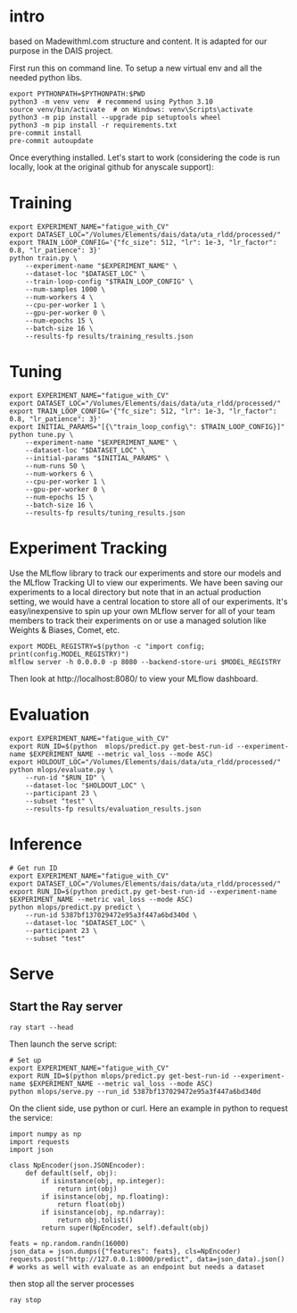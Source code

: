 # intro
based on Madewithml.com structure and content. It is adapted for our purpose in the DAIS project.

First run this on command line. To setup a new virtual env and all the needed python libs.
```
export PYTHONPATH=$PYTHONPATH:$PWD
python3 -m venv venv  # recommend using Python 3.10
source venv/bin/activate  # on Windows: venv\Scripts\activate
python3 -m pip install --upgrade pip setuptools wheel
python3 -m pip install -r requirements.txt
pre-commit install
pre-commit autoupdate
```

Once everything installed. Let's start to work (considering the code is run locally, look at the original github for anyscale support):

# Training
```
export EXPERIMENT_NAME="fatigue_with_CV"
export DATASET_LOC="/Volumes/Elements/dais/data/uta_rldd/processed/"
export TRAIN_LOOP_CONFIG='{"fc_size": 512, "lr": 1e-3, "lr_factor": 0.8, "lr_patience": 3}'
python train.py \
    --experiment-name "$EXPERIMENT_NAME" \
    --dataset-loc "$DATASET_LOC" \
    --train-loop-config "$TRAIN_LOOP_CONFIG" \
    --num-samples 1000 \
    --num-workers 4 \
    --cpu-per-worker 1 \
    --gpu-per-worker 0 \
    --num-epochs 15 \
    --batch-size 16 \
    --results-fp results/training_results.json
```

# Tuning 
```
export EXPERIMENT_NAME="fatigue_with_CV"
export DATASET_LOC="/Volumes/Elements/dais/data/uta_rldd/processed/"
export TRAIN_LOOP_CONFIG='{"fc_size": 512, "lr": 1e-3, "lr_factor": 0.8, "lr_patience": 3}'
export INITIAL_PARAMS="[{\"train_loop_config\": $TRAIN_LOOP_CONFIG}]"
python tune.py \
    --experiment-name "$EXPERIMENT_NAME" \
    --dataset-loc "$DATASET_LOC" \
    --initial-params "$INITIAL_PARAMS" \
    --num-runs 50 \
    --num-workers 6 \
    --cpu-per-worker 1 \
    --gpu-per-worker 0 \
    --num-epochs 15 \
    --batch-size 16 \
    --results-fp results/tuning_results.json
```

# Experiment Tracking
Use the MLflow library to track our experiments and store our models and the MLflow Tracking UI to view our experiments. We have been saving our experiments to a local directory but note that in an actual production setting, we would have a central location to store all of our experiments. It's easy/inexpensive to spin up your own MLflow server for all of your team members to track their experiments on or use a managed solution like Weights & Biases, Comet, etc.

```
export MODEL_REGISTRY=$(python -c "import config; print(config.MODEL_REGISTRY)")
mlflow server -h 0.0.0.0 -p 8080 --backend-store-uri $MODEL_REGISTRY
```
Then look at http://localhost:8080/ to view your MLflow dashboard.

# Evaluation
```
export EXPERIMENT_NAME="fatigue_with_CV"
export RUN_ID=$(python  mlops/predict.py get-best-run-id --experiment-name $EXPERIMENT_NAME --metric val_loss --mode ASC)
export HOLDOUT_LOC="/Volumes/Elements/dais/data/uta_rldd/processed/"
python mlops/evaluate.py \
    --run-id "$RUN_ID" \
    --dataset-loc "$HOLDOUT_LOC" \
    --participant 23 \
    --subset "test" \
    --results-fp results/evaluation_results.json
```

# Inference
```
# Get run ID
export EXPERIMENT_NAME="fatigue_with_CV"
export DATASET_LOC="/Volumes/Elements/dais/data/uta_rldd/processed/"
export RUN_ID=$(python predict.py get-best-run-id --experiment-name $EXPERIMENT_NAME --metric val_loss --mode ASC)
python mlops/predict.py predict \
    --run-id 5387bf137029472e95a3f447a6bd340d \
    --dataset-loc "$DATASET_LOC" \
    --participant 23 \
    --subset "test" 
```

# Serve

## Start the Ray server
```
ray start --head
```

Then launch the serve script:
```
# Set up
export EXPERIMENT_NAME="fatigue_with_CV"
export RUN_ID=$(python mlops/predict.py get-best-run-id --experiment-name $EXPERIMENT_NAME --metric val_loss --mode ASC)
python mlops/serve.py --run_id 5387bf137029472e95a3f447a6bd340d
```

On the client side, use python or curl. Here an example in python to request the service:
```
import numpy as np
import requests
import json

class NpEncoder(json.JSONEncoder):
    def default(self, obj):
        if isinstance(obj, np.integer):
            return int(obj)
        if isinstance(obj, np.floating):
            return float(obj)
        if isinstance(obj, np.ndarray):
            return obj.tolist()
        return super(NpEncoder, self).default(obj)
       
feats = np.random.randn(16000)
json_data = json.dumps({"features": feats}, cls=NpEncoder)
requests.post("http://127.0.0.1:8000/predict", data=json_data).json()
# works as well with evaluate as an endpoint but needs a dataset
```

then stop all the server processes
```
ray stop
```